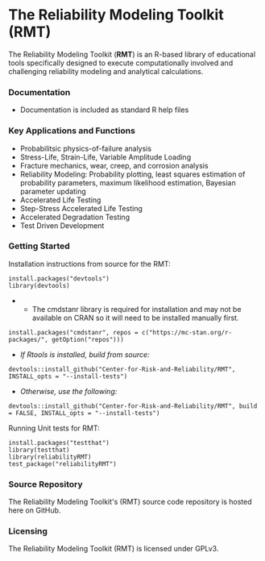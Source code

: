 # The Reliability Modeling Toolkit (RMT)

The Reliability Modeling Toolkit (**RMT**) is an R-based library of educational tools specifically designed to execute computationally involved and challenging reliability modeling and analytical calculations.

### Documentation

* Documentation is included as standard R help files

### Key Applications and Functions

* Probabilitsic physics-of-failure analysis
* Stress-Life, Strain-Life, Variable Amplitude Loading
* Fracture mechanics, wear, creep, and corrosion analysis
* Reliability Modeling: Probability plotting, least squares estimation of probability parameters, maximum likelihood estimation, Bayesian parameter updating
* Accelerated Life Testing
* Step-Stress Accelerated Life Testing
* Accelerated Degradation Testing
* Test Driven Development

### Getting Started

Installation instructions from source for the RMT:

```
install.packages("devtools")
library(devtools)
```
* * The cmdstanr library is required for installation and may not be available on CRAN so it will need to be installed manually first.
```
install.packages("cmdstanr", repos = c("https://mc-stan.org/r-packages/", getOption("repos")))
```
* *If Rtools is installed, build from source:*
```
devtools::install_github("Center-for-Risk-and-Reliability/RMT", INSTALL_opts = "--install-tests")
```
* *Otherwise, use the following:*
```
devtools::install_github("Center-for-Risk-and-Reliability/RMT", build = FALSE, INSTALL_opts = "--install-tests")
```
Running Unit tests for RMT:
```
install.packages("testthat")
library(testthat)
library(reliabilityRMT)
test_package("reliabilityRMT")
```
### Source Repository

The Reliability Modeling Toolkit's (RMT) source code repository is hosted here on GitHub.

### Licensing

The Reliability Modeling Toolkit (RMT) is licensed under GPLv3.
